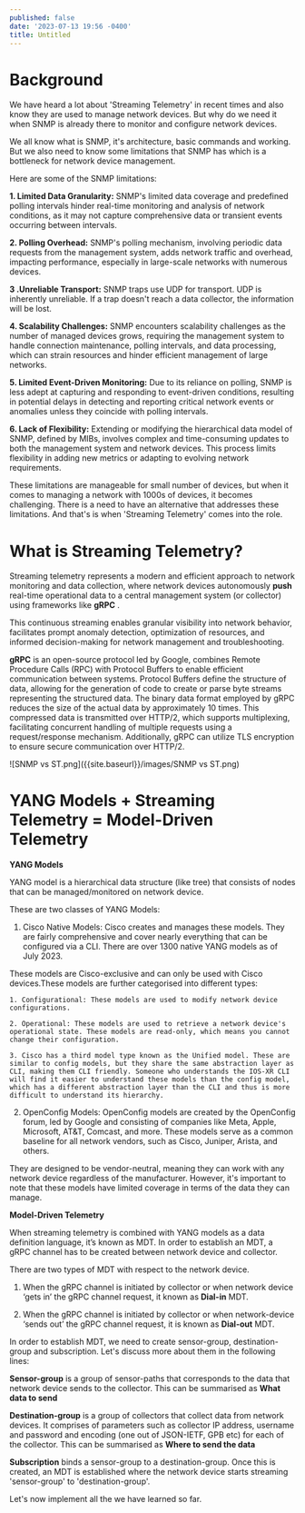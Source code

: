 ```yaml
---
published: false
date: '2023-07-13 19:56 -0400'
title: Untitled
---
```

# Background

We have heard a lot about 'Streaming Telemetry' in recent times and also know they are used to manage network devices. But why do we need it when SNMP is already there to monitor and configure network devices. 

We all know what is SNMP, it's architecture, basic commands and working. But we also need to know some limitations that SNMP has which is a bottleneck for network device management.

Here are some of the SNMP limitations:

**1. Limited Data Granularity:** SNMP's limited data coverage and predefined polling intervals hinder real-time monitoring and analysis of network conditions, as it may not capture comprehensive data or transient events occurring between intervals.

**2. Polling Overhead:** SNMP's polling mechanism, involving periodic data requests from the management system, adds network traffic and overhead, impacting performance, especially in large-scale networks with numerous devices.

**3 .Unreliable Transport:** SNMP traps use UDP for transport. UDP is inherently unreliable. If a trap doesn't reach a data collector, the information will be lost.

**4. Scalability Challenges:** SNMP encounters scalability challenges as the number of managed devices grows, requiring the management system to handle connection maintenance, polling intervals, and data processing, which can strain resources and hinder efficient management of large networks.

**5. Limited Event-Driven Monitoring:** Due to its reliance on polling, SNMP is less adept at capturing and responding to event-driven conditions, resulting in potential delays in detecting and reporting critical network events or anomalies unless they coincide with polling intervals.

**6. Lack of Flexibility:** Extending or modifying the hierarchical data model of SNMP, defined by MIBs, involves complex and time-consuming updates to both the management system and network devices. This process limits flexibility in adding new metrics or adapting to evolving network requirements.

These limitations are manageable for small number of devices, but when it comes to managing a network with 1000s of devices, it becomes challenging. There is a need to have an alternative that addresses these limitations. And that's is when 'Streaming Telemetry' comes into the role.

# What is Streaming Telemetry?

Streaming telemetry represents a modern and efficient approach to network monitoring and data collection, where network devices autonomously **push** real-time operational data to a central management system (or collector) using frameworks like **gRPC** .

This continuous streaming enables granular visibility into network behavior, facilitates prompt anomaly detection, optimization of resources, and informed decision-making for network management and troubleshooting.

**gRPC** is an open-source protocol led by Google, combines Remote Procedure Calls (RPC) with Protocol Buffers to enable efficient communication between systems. Protocol Buffers define the structure of data, allowing for the generation of code to create or parse byte streams representing the structured data. The binary data format employed by gRPC reduces the size of the actual data by approximately 10 times. This compressed data is transmitted over HTTP/2, which supports multiplexing, facilitating concurrent handling of multiple requests using a request/response mechanism. Additionally, gRPC can utilize TLS encryption to ensure secure communication over HTTP/2.

![SNMP vs ST.png]({{site.baseurl}}/images/SNMP vs ST.png)

# YANG Models + Streaming Telemetry = Model-Driven Telemetry

**YANG Models**

YANG model is a hierarchical data structure (like tree) that consists of nodes that can be managed/monitored on network device.

These are two classes of YANG Models:

1. Cisco Native Models: Cisco creates and manages these models. They are fairly comprehensive and cover nearly everything that can be configured via a CLI. There are over 1300 native YANG models as of July 2023. 

These models are Cisco-exclusive and can only be used with Cisco devices.These models are further categorised into different types:

	1. Configurational: These models are used to modify network device configurations.
    
	2. Operational: These models are used to retrieve a network device's operational state. These models are read-only, which means you cannot change their configuration.
    
	3. Cisco has a third model type known as the Unified model. These are similar to config models, but they share the same abstraction layer as CLI, making them CLI friendly. Someone who understands the IOS-XR CLI will find it easier to understand these models than the config model, which has a different abstraction layer than the CLI and thus is more difficult to understand its hierarchy.

2. OpenConfig Models: OpenConfig models are created by the OpenConfig forum, led by Google and consisting of companies like Meta, Apple, Microsoft, AT&T, Comcast, and more. These models serve as a common baseline for all network vendors, such as Cisco, Juniper, Arista, and others. 

They are designed to be vendor-neutral, meaning they can work with any network device regardless of the manufacturer. However, it's important to note that these models have limited coverage in terms of the data they can manage.


**Model-Driven Telemetry**

When streaming telemetry is combined with YANG models as a data definition language, it’s known as MDT. In order to establish an MDT, a gRPC channel has to be created between network device and collector.

There are two types of MDT with respect to the network device. 

1. When the gRPC channel is initiated by collector or when network device ‘gets in’ the gRPC channel request, it known as **Dial-in** MDT.

2. When the gRPC channel is initiated by collector or when network-device ‘sends out’ the gRPC channel request, it is known as **Dial-out** MDT.

In order to establish MDT, we need to create sensor-group, destination-group and subscription. Let's discuss more about them in the following lines:

**Sensor-group** is a group of sensor-paths that corresponds to the data that network device sends to the collector. This can be summarised as **What data to send** 

**Destination-group** is a group of collectors that collect data from network devices. It comprises of parameters such as collector IP address, username and password and encoding (one out of JSON-IETF, GPB etc) for each of the collector. This can be summarised as **Where to send the data**

**Subscription** binds a sensor-group to a destination-group. Once this is created, an MDT is established where the network device starts streaming 'sensor-group' to 'destination-group'.

Let's now implement all the we have learned so far.

























